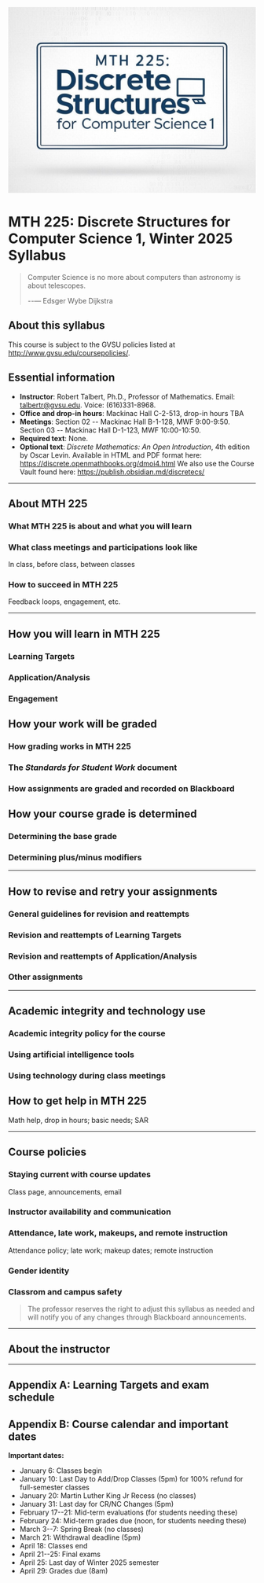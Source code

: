 ![alt text](MTH225-Winter2025/course-docs/225-w25-logo.jpg)

# MTH 225: Discrete Structures for Computer Science 1, Winter 2025 Syllabus

>Computer Science is no more about computers than astronomy is about telescopes. 
>  
> --― Edsger Wybe Dijkstra

## About this syllabus 

This course is subject to the GVSU policies listed at http://www.gvsu.edu/coursepolicies/. 

## Essential information

- **Instructor**: Robert Talbert, Ph.D., Professor of Mathematics. Email: talbertr@gvsu.edu. Voice: (616)331-8968. 
- **Office and drop-in hours**: Mackinac Hall C-2-513, drop-in hours TBA
- **Meetings**: Section 02 -- Mackinac Hall B-1-128, MWF 9:00-9:50. Section 03 -- Mackinac Hall D-1-123, MWF 10:00-10:50. 
- **Required text**: None. 
- **Optional text**: _Discrete Mathematics: An Open Introduction_, 4th edition by Oscar Levin. Available in HTML and PDF format here: https://discrete.openmathbooks.org/dmoi4.html We also use the Course Vault found here: https://publish.obsidian.md/discretecs/ 


---

## About MTH 225

### What MTH 225 is about and what you will learn

### What class meetings and participations look like 

In class, before class, between classes

### How to succeed in MTH 225

Feedback loops, engagement, etc. 

---

## How you will learn in MTH 225 

### Learning Targets

### Application/Analysis 

### Engagement 


## How your work will be graded 

### How grading works in MTH 225

### The _Standards for Student Work_ document 

### How assignments are graded and recorded on Blackboard 

## How your course grade is determined 

### Determining the base grade

### Determining plus/minus modifiers 

---

## How to revise and retry your assignments 

### General guidelines for revision and reattempts

### Revision and reattempts of Learning Targets

### Revision and reattempts of Application/Analysis 

### Other assignments 

---

## Academic integrity and technology use 

### Academic integrity policy for the course 

### Using artificial intelligence tools 

### Using technology during class meetings 

## How to get help in MTH 225

Math help, drop in hours; basic needs; SAR

---

## Course policies 

### Staying current with course updates 

Class page, announcements, email

### Instructor availability and communication

### Attendance, late work, makeups, and remote instruction

Attendance policy; late work; makeup dates; remote instruction

### Gender identity

### Classrom and campus safety

>The professor reserves the right to adjust this syllabus as needed and will notify you of any changes through Blackboard announcements. 


---

## About the instructor 

---

## Appendix A: Learning Targets and exam schedule

## Appendix B: Course calendar and important dates 

**Important dates:**
- January 6: Classes begin
- January 10: Last Day to Add/Drop Classes (5pm) for 100% refund for full-semester classes 
- January 20: Martin Luther King Jr Recess (no classes)
- January 31: Last day for CR/NC Changes (5pm)
- February 17--21: Mid-term evaluations (for students needing these)
- February 24: Mid-term grades due (noon, for students needing these)
- March 3--7: Spring Break (no classes)
- March 21: Withdrawal deadline (5pm) 
- April 18: Classes end
- April 21--25: Final exams
- April 25: Last day of Winter 2025 semester
- April 29: Grades due (8am) 
